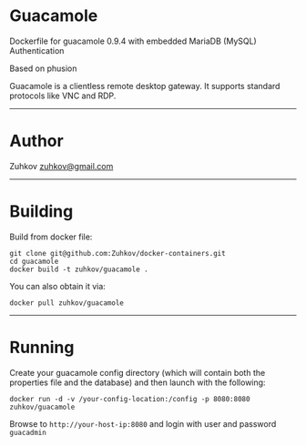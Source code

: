 Guacamole
====

Dockerfile for guacamole 0.9.4 with embedded MariaDB (MySQL) Authentication

Based on phusion

Guacamole is a clientless remote desktop gateway. It supports standard protocols like VNC and RDP.

---
Author
===

Zuhkov <zuhkov@gmail.com>

---
Building
===

Build from docker file:

```
git clone git@github.com:Zuhkov/docker-containers.git
cd guacamole
docker build -t zuhkov/guacamole .
```

You can also obtain it via:  

```
docker pull zuhkov/guacamole
```

---
Running
===

Create your guacamole config directory (which will contain both the properties file and the database) and then launch with the following:

```
docker run -d -v /your-config-location:/config -p 8080:8080 zuhkov/guacamole
```

Browse to ```http://your-host-ip:8080``` and login with user and password `guacadmin`

